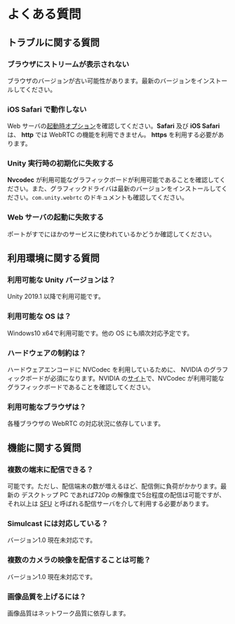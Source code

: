 # よくある質問

## トラブルに関する質問

### ブラウザにストリームが表示されない

ブラウザのバージョンが古い可能性があります。最新のバージョンをインストールしてください。

### iOS Safari で動作しない

Web サーバの[起動時オプション](webserver.md)を確認してください。**Safari** 及び **iOS Safari** は、 **http** では WebRTC の機能を利用できません。 **https** を利用する必要があります。

### Unity 実行時の初期化に失敗する

**Nvcodec** が利用可能なグラフィックボードが利用可能であることを確認してください。また、グラフィックドライバは最新のバージョンをインストールしてください。`com.unity.webrtc` のドキュメントも確認してください。

### Web サーバの起動に失敗する

ポートがすでにほかのサービスに使われているかどうか確認してください。

## 利用環境に関する質問

### 利用可能な Unity バージョンは？

Unity 2019.1 以降で利用可能です。

### 利用可能な OS は？

Windows10 x64で利用可能です。他の OS にも順次対応予定です。

### ハードウェアの制約は？

ハードウェアエンコードに NVCodec を利用しているために、 NVIDIA のグラフィックボードが必須になります。NVIDIA の[サイト](https://developer.nvidia.com/video-encode-decode-gpu-support-matrix)で、NVCodec が利用可能なグラフィックボードであることを確認してください。

### 利用可能なブラウザは？

各種ブラウザの WebRTC の対応状況に依存しています。

## 機能に関する質問

### 複数の端末に配信できる？

可能です。ただし、配信端末の数が増えるほど、配信側に負荷がかかります。最新の デスクトップ PC であれば720p の解像度で5台程度の配信は可能ですが、それ以上は [SFU](https://webrtcglossary.com/sfu/) と呼ばれる配信サーバを介して利用する必要があります。

### Simulcast には対応している？

バージョン1.0 現在未対応です。

### 複数のカメラの映像を配信することは可能？

バージョン1.0 現在未対応です。

### 画像品質を上げるには？

画像品質はネットワーク品質に依存します。

